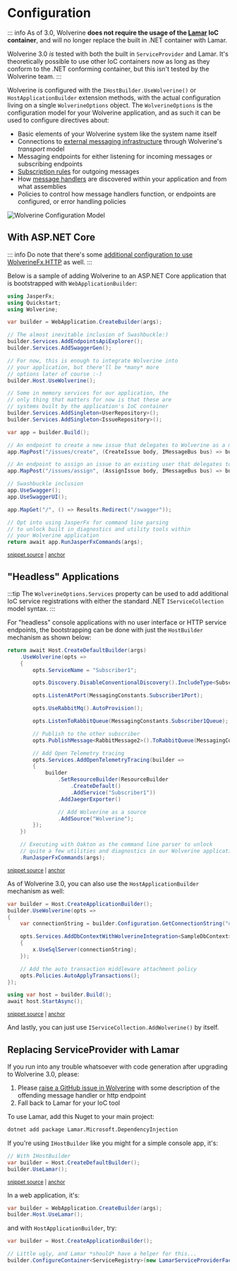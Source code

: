 # Configuration

::: info
As of 3.0,  Wolverine **does not require the usage of the [Lamar](https://jasperfx.github.io/lamar) IoC container**, and will no longer replace the built in .NET container with Lamar.

Wolverine 3.0 *is* tested with both the built in `ServiceProvider` and Lamar. It's theoretically possible to use other
IoC containers now as long as they conform to the .NET conforming container, but this isn't tested by the Wolverine team.
:::

Wolverine is configured with the `IHostBuilder.UseWolverine()` or `HostApplicationBuilder` extension methods, with the actual configuration
living on a single `WolverineOptions` object. The `WolverineOptions` is the configuration model for your Wolverine application,
and as such it can be used to configure directives about:

* Basic elements of your Wolverine system like the system name itself
* Connections to [external messaging infrastructure](/guide/messaging/introduction) through Wolverine's *transport* model
* Messaging endpoints for either listening for incoming messages or subscribing endpoints
* [Subscription rules](/guide/messaging/subscriptions) for outgoing messages
* How [message handlers](/guide/messages) are discovered within your application and from what assemblies
* Policies to control how message handlers function, or endpoints are configured, or error handling policies

![Wolverine Configuration Model](/configuration-model.png)

## With ASP.NET Core

::: info
Do note that there's some [additional configuration to use WolverineFx.HTTP](/guide/http/integration) as well.
:::

Below is a sample of adding Wolverine to an ASP.NET Core application that is bootstrapped with
`WebApplicationBuilder`:

<!-- snippet: sample_Quickstart_Program -->
<a id='snippet-sample_quickstart_program'></a>
```cs
using JasperFx;
using Quickstart;
using Wolverine;

var builder = WebApplication.CreateBuilder(args);

// The almost inevitable inclusion of Swashbuckle:)
builder.Services.AddEndpointsApiExplorer();
builder.Services.AddSwaggerGen();

// For now, this is enough to integrate Wolverine into
// your application, but there'll be *many* more
// options later of course :-)
builder.Host.UseWolverine();

// Some in memory services for our application, the
// only thing that matters for now is that these are
// systems built by the application's IoC container
builder.Services.AddSingleton<UserRepository>();
builder.Services.AddSingleton<IssueRepository>();

var app = builder.Build();

// An endpoint to create a new issue that delegates to Wolverine as a mediator
app.MapPost("/issues/create", (CreateIssue body, IMessageBus bus) => bus.InvokeAsync(body));

// An endpoint to assign an issue to an existing user that delegates to Wolverine as a mediator
app.MapPost("/issues/assign", (AssignIssue body, IMessageBus bus) => bus.InvokeAsync(body));

// Swashbuckle inclusion
app.UseSwagger();
app.UseSwaggerUI();

app.MapGet("/", () => Results.Redirect("/swagger"));

// Opt into using JasperFx for command line parsing
// to unlock built in diagnostics and utility tools within
// your Wolverine application
return await app.RunJasperFxCommands(args);
```
<sup><a href='https://github.com/JasperFx/wolverine/blob/main/src/Samples/Quickstart/Program.cs#L1-L43' title='Snippet source file'>snippet source</a> | <a href='#snippet-sample_quickstart_program' title='Start of snippet'>anchor</a></sup>
<!-- endSnippet -->

## "Headless" Applications

:::tip
The `WolverineOptions.Services` property can be used to add additional IoC service registrations with
either the standard .NET `IServiceCollection` model syntax.
:::

For "headless" console applications with no user interface or HTTP service endpoints, the bootstrapping
can be done with just the `HostBuilder` mechanism as shown below:

<!-- snippet: sample_bootstrapping_headless_service -->
<a id='snippet-sample_bootstrapping_headless_service'></a>
```cs
return await Host.CreateDefaultBuilder(args)
    .UseWolverine(opts =>
    {
        opts.ServiceName = "Subscriber1";

        opts.Discovery.DisableConventionalDiscovery().IncludeType<Subscriber1Handlers>();

        opts.ListenAtPort(MessagingConstants.Subscriber1Port);

        opts.UseRabbitMq().AutoProvision();

        opts.ListenToRabbitQueue(MessagingConstants.Subscriber1Queue);

        // Publish to the other subscriber
        opts.PublishMessage<RabbitMessage2>().ToRabbitQueue(MessagingConstants.Subscriber2Queue);

        // Add Open Telemetry tracing
        opts.Services.AddOpenTelemetryTracing(builder =>
        {
            builder
                .SetResourceBuilder(ResourceBuilder
                    .CreateDefault()
                    .AddService("Subscriber1"))
                .AddJaegerExporter()

                // Add Wolverine as a source
                .AddSource("Wolverine");
        });
    })

    // Executing with Oakton as the command line parser to unlock
    // quite a few utilities and diagnostics in our Wolverine application
    .RunJasperFxCommands(args);
```
<sup><a href='https://github.com/JasperFx/wolverine/blob/main/src/Testing/OpenTelemetry/Subscriber1/Program.cs#L10-L46' title='Snippet source file'>snippet source</a> | <a href='#snippet-sample_bootstrapping_headless_service' title='Start of snippet'>anchor</a></sup>
<!-- endSnippet -->

As of Wolverine 3.0, you can also use the `HostApplicationBuilder` mechanism as well:

<!-- snippet: sample_bootstrapping_with_auto_apply_transactions_for_sql_server -->
<a id='snippet-sample_bootstrapping_with_auto_apply_transactions_for_sql_server'></a>
```cs
var builder = Host.CreateApplicationBuilder();
builder.UseWolverine(opts =>
{
    var connectionString = builder.Configuration.GetConnectionString("database");

    opts.Services.AddDbContextWithWolverineIntegration<SampleDbContext>(x =>
    {
        x.UseSqlServer(connectionString);
    });

    // Add the auto transaction middleware attachment policy
    opts.Policies.AutoApplyTransactions();
});

using var host = builder.Build();
await host.StartAsync();
```
<sup><a href='https://github.com/JasperFx/wolverine/blob/main/src/Persistence/EfCoreTests/SampleUsageWithAutoApplyTransactions.cs#L16-L35' title='Snippet source file'>snippet source</a> | <a href='#snippet-sample_bootstrapping_with_auto_apply_transactions_for_sql_server' title='Start of snippet'>anchor</a></sup>
<!-- endSnippet -->

And lastly, you can just use `IServiceCollection.AddWolverine()` by itself.

## Replacing ServiceProvider with Lamar

If you run into any trouble whatsoever with code generation after upgrading to Wolverine 3.0, please:

1. Please [raise a GitHub issue in Wolverine](https://github.com/JasperFx/wolverine/issues/new/choose) with some description of the offending message handler or http endpoint
2. Fall back to Lamar for your IoC tool

To use Lamar, add this Nuget to your main project:

```bash
dotnet add package Lamar.Microsoft.DependencyInjection
```

If you're using `IHostBuilder` like you might for a simple console app, it's:

<!-- snippet: sample_use_lamar_with_host_builder -->
<a id='snippet-sample_use_lamar_with_host_builder'></a>
```cs
// With IHostBuilder
var builder = Host.CreateDefaultBuilder();
builder.UseLamar();
```
<sup><a href='https://github.com/JasperFx/wolverine/blob/main/src/Testing/CoreTests/Configuration/DocumentationSamples.cs#L14-L20' title='Snippet source file'>snippet source</a> | <a href='#snippet-sample_use_lamar_with_host_builder' title='Start of snippet'>anchor</a></sup>
<!-- endSnippet -->

In a web application, it's:

```csharp
var builder = WebApplication.CreateBuilder(args);
builder.Host.UseLamar();
```

and with `HostApplicationBuilder`, try:

```csharp
var builder = Host.CreateApplicationBuilder();

// Little ugly, and Lamar *should* have a helper for this...
builder.ConfigureContainer<ServiceRegistry>(new LamarServiceProviderFactory());
```

